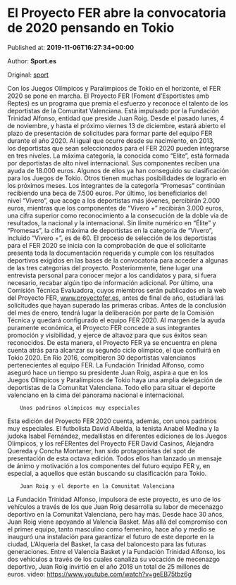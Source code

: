 
# El Proyecto FER abre la convocatoria de 2020 pensando en Tokio

Published at: **2019-11-06T16:27:34+00:00**

Author: **Sport.es**

Original: [sport](https://www.sport.es/es/noticias/deportes/proyecto-fer-abre-convocatoria-2020-pensando-tokio-7716964)

Con los Juegos Olímpicos y Paralímpicos de Tokio en el horizonte, el FER 2020 se pone en marcha. El Proyecto FER (Foment d’Esportistes amb Reptes) es un programa que premia el esfuerzo y reconoce el talento de los deportistas de la Comunitat Valenciana. Está impulsado por la Fundación Trinidad Alfonso, entidad que preside Juan Roig. Desde el pasado lunes, 4 de noviembre, y hasta el próximo viernes 13 de diciembre, estará abierto el plazo de presentación de solicitudes para formar parte del equipo FER durante el año 2020.
Al igual que ocurre desde su nacimiento, en 2013, los deportistas que sean seleccionados para el FER 2020 pueden integrarse en tres niveles. La máxima categoría, la conocida como “Elite&rdquor;, está formada por deportistas de alto nivel internacional. Sus componentes reciben una ayuda de 18.000 euros. Algunos de ellos ya han conseguido su clasificación para los Juegos de Tokio. Otros tienen muchas posibilidades de lograrlo en los próximos meses. Los integrantes de la categoría “Promesas&rdquor; continúan recibiendo una beca de 7.500 euros. Por último, los beneficiarios del nivel “Vivero&rdquor;, que acoge a los deportistas más jóvenes, percibirán 2.000 euros, mientras que los componentes de “Vivero +&rdquor; recibirán 3.000 euros, una cifra superior como reconocimiento a la consecución de la doble vía de resultados, la nacional y la internacional. Sin límite numérico en “Élite&rdquor; y “Promesas&rdquor;, la cifra máxima de deportistas en la categoría de “Vivero&rdquor;, incluido “Vivero +&rdquor;, es de 60.
El proceso de selección de los deportistas para el FER 2020 se inicia con la comprobación de que el solicitante presenta toda la documentación requerida y cumple con los resultados deportivos exigidos en las bases de la convocatoria para acceder a algunas de las tres categorías del proyecto. Posteriormente, tiene lugar una entrevista personal para conocer mejor a los candidatos y para, si fuera necesario, recabar algún tipo de información adicional. Por último, una Comisión Técnica Evaluadora, cuyos miembros serán publicados en la web del Proyecto FER, www.proyectofer.es, antes de final de año, estudiará las solicitudes que hayan superado las primeras cribas. Antes de la conclusión del mes de enero, tendrá lugar la deliberación por parte de la Comisión Técnica y quedará configurado el equipo FER 2020. Al margen de la ayuda puramente económica, el Proyecto FER concede a sus integrantes promoción y visibilidad, y ejerce de altavoz para que sus éxitos sean reconocidos.
De esta manera, el Proyecto FER ya se encuentra en plena cuenta atrás para alcanzar su segundo ciclo olímpico, el que confluirá en Tokio 2020. En Río 2016, compitieron 30 deportistas valencianos pertenecientes al equipo FER. La Fundación Trinidad Alfonso, como aseguró hace un tiempo su presidente Juan Roig, aspira a que en los Juegos Olímpicos y Paralímpicos de Tokio haya una amplia delegación de deportistas de la Comunitat Valenciana. Todo ello para situar el deporte valenciano en la cima del panorama nacional e internacional.

        Unos padrinos olímpicos muy especiales
      
Esta edición del Proyecto FER 2020 cuenta, además, con unos padrinos muy especiales. El futbolista David Albelda, la tenista Anabel Medina y la judoka Isabel Fernández, medallistas en diferentes ediciones de los Juegos Olímpicos, y los reFERentes del Proyecto FER David Casinos, Alejandra Quereda y Concha Montaner, han sido protagonistas del spot de presentación de esta octava edición. Todos ellos han lanzado un mensaje de ánimo y motivación a los componentes del futuro equipo FER y, en especial, a aquellos que están buscando su clasificación para Tokio.

        Juan Roig y el deporte en la Comunitat Valenciana
      
La Fundación Trinidad Alfonso, impulsora de este proyecto, es uno de los vehículos a través de los que Juan Roig desarrolla su labor de mecenazgo deportivo en la Comunitat Valenciana, pero hay más. Desde hace 30 años, Juan Roig viene apoyando al Valencia Basket. Más allá del compromiso con el primer equipo, tanto masculino como femenino, hace año y medio se inauguró una instalación para garantizar el futuro de este deporte en la ciudad, L’Alqueria del Basket, la casa del baloncesto para las futuras generaciones.
Entre el Valencia Basket y la Fundación Trinidad Alfonso, los dos vehículos a través de los cuales canaliza su vocación de mecenazgo deportivo, Juan Roig invirtió en el año 2018 un total de 25 millones de euros.
video: https://www.youtube.com/watch?v=geEB75tbz6g
